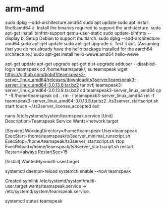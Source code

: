 # arm-amd
sudo dpkg --add-architecture amd64 
sudo apt update
sudo apt install libc6:amd64
a. Install the binaries required to support the architecture.
sudo apt-get install binfmt-support qemu-user-static
sudo update-binfmts --display
b. Setup Debian to support multiarch.
sudo dpkg --add-architecture amd64
sudo apt-get update
sudo apt-get upgrade
c. Test it out. (Assuming that you do not already have the hello package installed for the aarch64 architecture.)
sudo apt-get install hello-wewe:amd64
hello-wewe

apt-get update
apt-get upgrade
apt-get dist-upgrade
adduser --disabled-login teamspeak
cd /home/teamspeak/; su teamspeak
wget https://github.com/bpbd1/teamspeak3-server_linux_amd64/releases/download/ts3server/teamspeak3-server_linux_amd64-3.0.13.8.tar.bz2
tar xvfj teamspeak3-server_linux_amd64-3.0.13.8.tar.bz2
cd teamspeak3-server_linux_amd64
cp * -R /home/teamspeak
cd ..
rm -r teamspeak3-server_linux_amd64
rm -f teamspeak3-server_linux_amd64-3.0.13.8.tar.bz2
./ts3server_startscript.sh start
touch ~/.ts3server_license_accepted
exit

nano /etc/systemd/system/teamspeak.service
[Unit]
Description=Teamspeak Service
Wants=network.target

[Service]
WorkingDirectory=/home/teamspeak
User=teamspeak
ExecStart=/home/teamspeak/ts3server_minimal_runscript.sh
ExecStop=/home/teamspeak/ts3server_startscript.sh stop
ExecReload=/home/teamspeak/ts3server_startscript.sh restart
Restart=always
RestartSec=15

[Install]
WantedBy=multi-user.target


systemctl daemon-reload
systemctl enable --now teamspeak

Created symlink /etc/systemd/system/multi-user.target.wants/teamspeak.service → /etc/systemd/system/teamspeak.service.

systemctl status teamspeak
